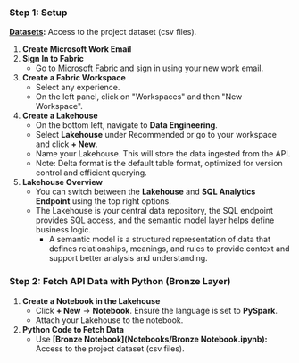 ### Step 1: Setup
**[Datasets](datasets/):** Access to the project dataset (csv files).

1. **Create Microsoft Work Email**
2. **Sign In to Fabric**
    - Go to [Microsoft Fabric](https://app.fabric.microsoft.com/) and sign in using your new work email.
3. **Create a Fabric Workspace**
    - Select any experience.
    - On the left panel, click on "Workspaces" and then "New Workspace".
4. **Create a Lakehouse**
    - On the bottom left, navigate to **Data Engineering**.
    - Select **Lakehouse** under Recommended or go to your workspace and click **+ New**.
    - Name your Lakehouse. This will store the data ingested from the API.
    - Note: Delta format is the default table format, optimized for version control and efficient querying.
5. **Lakehouse Overview**
    - You can switch between the **Lakehouse** and **SQL Analytics Endpoint** using the top right options.
    - The Lakehouse is your central data repository, the SQL endpoint provides SQL access, and the semantic model layer helps define business logic.
        - A semantic model is a structured representation of data that defines relationships, meanings, and rules to provide context and support better analysis and             understanding.

### Step 2: Fetch API Data with Python (Bronze Layer)

1. **Create a Notebook in the Lakehouse**
    - Click **+ New** → **Notebook**. Ensure the language is set to **PySpark**.
    - Attach your Lakehouse to the notebook.
2. **Python Code to Fetch Data**
   - Use **[Bronze Notebook](Notebooks/Bronze Notebook.ipynb):** Access to the project dataset (csv files).
